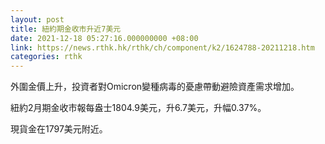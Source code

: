```yaml
---
layout: post
title: 紐約期金收市升近7美元
date: 2021-12-18 05:27:16.000000000 +08:00
link: https://news.rthk.hk/rthk/ch/component/k2/1624788-20211218.htm
categories: rthk
---
```


外圍金價上升，投資者對Omicron變種病毒的憂慮帶動避險資產需求增加。

紐約2月期金收市報每盎士1804.9美元，升6.7美元，升幅0.37%。

現貨金在1797美元附近。
